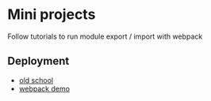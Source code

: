 # Mini projects

Follow tutorials to run module export / import with webpack

## Deployment
- [old school](https://raw.githack.com/shjang7/web_pack/master/old_school/dist/index.html)
- [webpack demo](https://raw.githack.com/shjang7/web_pack/master/webpack-demo/dist/index.html)
